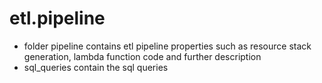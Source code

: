 # etl.pipeline

- folder pipeline contains etl pipeline properties 
such as resource stack generation, lambda function code 
and further description
- sql_queries contain the sql queries
